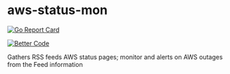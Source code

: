 # aws-status-mon

[![Go Report Card](https://goreportcard.com/badge/github.com/strongjz/aws-status-mon)](https://goreportcard.com/report/github.com/strongjz/aws-status-mon)

[![Better Code](https://bettercodehub.com/results/strongjz/aws-status-mon
)](https://bettercodehub.com/results/strongjz/aws-status-mon
)

Gathers RSS feeds AWS status pages; monitor and alerts on AWS outages from the Feed information 


